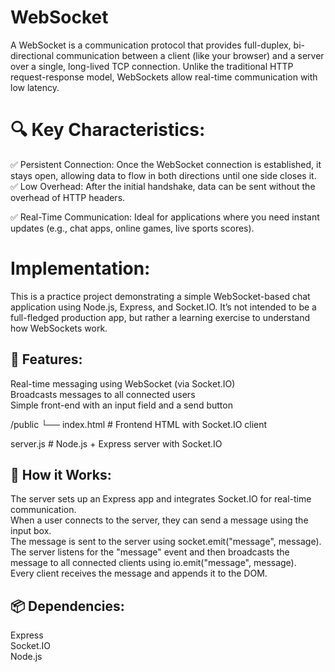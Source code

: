 # WebSocket
A WebSocket is a communication protocol that provides full-duplex, bi-directional communication between a client (like your browser) and a server over a single, long-lived TCP connection. Unlike the traditional HTTP request-response model, WebSockets allow real-time communication with low latency.

<h1>🔍 Key Characteristics:</h1>
✅ Persistent Connection: Once the WebSocket connection is established, it stays open, allowing data to flow in both directions until one side closes it.<br>
✅ Low Overhead: After the initial handshake, data can be sent without the overhead of HTTP headers.<br>

✅ Real-Time Communication: Ideal for applications where you need instant updates (e.g., chat apps, online games, live sports scores).



<h1>Implementation:</h1>
This is a practice project demonstrating a simple WebSocket-based chat application using Node.js, Express, and Socket.IO. It’s not intended to be a full-fledged production app, but rather a learning exercise to understand how WebSockets work.

<h2>🚀 Features:</h2>
Real-time messaging using WebSocket (via Socket.IO) <br>
Broadcasts messages to all connected users <br>
Simple front-end with an input field and a send button

/public
  └── index.html        # Frontend HTML with Socket.IO client<br>

server.js              # Node.js + Express server with Socket.IO

<h2>🔌 How it Works:</h2>
The server sets up an Express app and integrates Socket.IO for real-time communication.<br>
When a user connects to the server, they can send a message using the input box.<br>
The message is sent to the server using socket.emit("message", message).<br>
The server listens for the "message" event and then broadcasts the message to all connected clients using io.emit("message", message).<br>
Every client receives the message and appends it to the DOM.

<h2>📦 Dependencies:</h2>
Express<br>
Socket.IO<br>
Node.js

